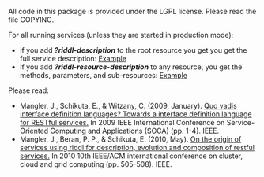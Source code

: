 All code in this package is provided under the LGPL license.
Please read the file COPYING.

For all running services (unless they are started in production mode):

* if you add ***?riddl-description*** to the root resource you get you get the full
service description: [Example](https://cpee.org/flow/engine/?riddl-description)
* if you add ***?riddl-resource-description*** to any resource,
you get the methods, parameters, and sub-resources: [Example](https://cpee.org/flow/engine/1/properties/?riddl-resource-description)

Please read:

* Mangler, J., Schikuta, E., & Witzany, C. (2009, January). [Quo vadis interface definition languages? Towards a interface definition language for RESTful services.](https://ieeexplore.ieee.org/stamp/stamp.jsp?tp=&arnumber=5410459) In 2009 IEEE International Conference on Service-Oriented Computing and Applications (SOCA) (pp. 1-4). IEEE.
* Mangler, J., Beran, P. P., & Schikuta, E. (2010, May). [On the origin of services using riddl for description, evolution and composition of restful services.](https://ieeexplore.ieee.org/stamp/stamp.jsp?tp=&arnumber=5493448) In 2010 10th IEEE/ACM international conference on cluster, cloud and grid computing (pp. 505-508). IEEE.
